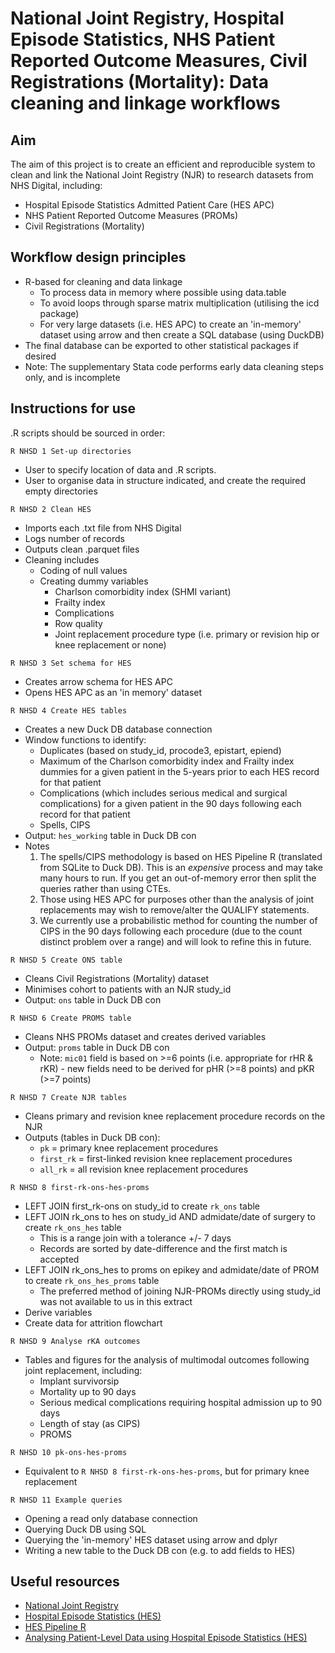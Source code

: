 # National Joint Registry, Hospital Episode Statistics, NHS Patient Reported Outcome Measures, Civil Registrations (Mortality): Data cleaning and linkage workflows

## Aim

The aim of this project is to create an efficient and reproducible system to clean and link the National Joint Registry (NJR) to research datasets from NHS Digital, including:

- Hospital Episode Statistics Admitted Patient Care (HES APC)
- NHS Patient Reported Outcome Measures (PROMs)
- Civil Registrations (Mortality)


## Workflow design principles

- R-based for cleaning and data linkage
   - To process data in memory where possible using data.table
   - To avoid loops through sparse matrix multiplication (utilising the icd package)
   - For very large datasets (i.e. HES APC) to create an 'in-memory' dataset using arrow and then create a SQL database (using DuckDB)
- The final database can be exported to other statistical packages if desired 
- Note: The supplementary Stata code performs early data cleaning steps only, and is incomplete


## Instructions for use

.R scripts should be sourced in order:


`R NHSD 1 Set-up directories` 
- User to specify location of data and .R scripts.
- User to organise data in structure indicated, and create the required empty directories


`R NHSD 2 Clean HES`
- Imports each .txt file from NHS Digital
- Logs number of records
- Outputs clean .parquet files
- Cleaning includes
   - Coding of null values
   - Creating dummy variables
      - Charlson comorbidity index (SHMI variant)
      - Frailty index
      - Complications
      - Row quality
      - Joint replacement procedure type (i.e. primary or revision hip or knee replacement or none)


`R NHSD 3 Set schema for HES`
- Creates arrow schema for HES APC
- Opens HES APC as an 'in memory' dataset


`R NHSD 4 Create HES tables`
- Creates a new Duck DB database connection
- Window functions to identify:
  - Duplicates (based on study_id, procode3, epistart, epiend)
  - Maximum of the Charlson comorbidity index and Frailty index dummies for a given patient in the 5-years prior to each HES record for that patient
  - Complications (which includes serious medical and surgical complications) for a given patient in the 90 days following each record for that patient
  - Spells, CIPS
- Output: `hes_working` table in Duck DB con
- Notes 
   1. The spells/CIPS methodology is based on HES Pipeline R (translated from SQLite to Duck DB). This is an *expensive* process and may take many hours to run. If you get an out-of-memory error then split the queries rather than using CTEs.
   2. Those using HES APC for purposes other than the analysis of joint replacements may wish to remove/alter the QUALIFY statements.
   3. We currently use a probabilistic method for counting the number of CIPS in the 90 days following each procedure (due to the count distinct problem over a range) and will look to refine this in future.


`R NHSD 5 Create ONS table`
- Cleans Civil Registrations (Mortality) dataset
- Minimises cohort to patients with an NJR study_id
- Output: `ons` table in Duck DB con


`R NHSD 6 Create PROMS table`
- Cleans NHS PROMs dataset and creates derived variables
- Output: `proms` table in Duck DB con
   - Note: `mic01` field is based on >=6 points (i.e. appropriate for rHR & rKR) - new fields need to be derived for pHR (>=8 points) and pKR (>=7 points)


`R NHSD 7 Create NJR tables`
- Cleans primary and revision knee replacement procedure records on the NJR
- Outputs (tables in Duck DB con):
   - `pk` = primary knee replacement procedures
   - `first_rk` = first-linked revision knee replacement procedures
   - `all_rk` = all revision knee replacement procedures


`R NHSD 8 first-rk-ons-hes-proms`
- LEFT JOIN first_rk-ons on study_id to create `rk_ons` table
- LEFT JOIN rk_ons to hes on study_id AND admidate/date of surgery to create `rk_ons_hes` table
   - This is a range join with a tolerance +/- 7 days
   - Records are sorted by date-difference and the first match is accepted
- LEFT JOIN rk_ons_hes to proms on epikey and admidate/date of PROM to create `rk_ons_hes_proms` table
   - The preferred method of joining NJR-PROMs directly using study_id was not available to us in this extract
- Derive variables
- Create data for attrition flowchart


`R NHSD 9 Analyse rKA outcomes`
- Tables and figures for the analysis of multimodal outcomes following joint replacement, including:
   - Implant survivorsip
   - Mortality up to 90 days
   - Serious medical complications requiring hospital admission up to 90 days
   - Length of stay (as CIPS)
   - PROMS

`R NHSD 10 pk-ons-hes-proms`
- Equivalent to `R NHSD 8 first-rk-ons-hes-proms`, but for primary knee replacement


`R NHSD 11 Example queries`
- Opening a read only database connection
- Querying Duck DB using SQL
- Querying the 'in-memory' HES dataset using arrow and dplyr
- Writing a new table to the Duck DB con (e.g. to add fields to HES)


## Useful resources

- [National Joint Registry](https://www.njrcentre.org.uk/)
- [Hospital Episode Statistics (HES)](https://digital.nhs.uk/data-and-information/data-tools-and-services/data-services/hospital-episode-statistics)
- [HES Pipeline R](https://github.com/HFAnalyticsLab/HES_pipeline)
- [Analysing Patient-Level Data using Hospital Episode Statistics (HES)](https://www.york.ac.uk/che/courses/patient-data/)
